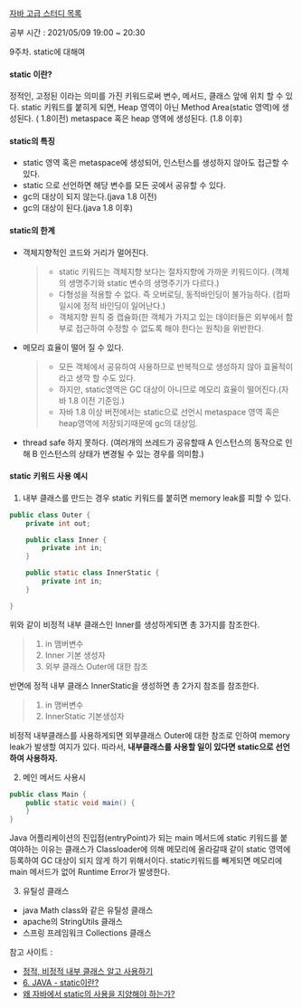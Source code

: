 [자바 고급 스터디 목록](https://ckdgus.tistory.com/80)

공부 시간 : 2021/05/09 19:00 ~ 20:30

9주차. static에 대해여

#### static 이란?

정적인, 고정된 이라는 의미를 가진 키워드로써 변수, 메서드, 클래스 앞에 위치 할 수 있다. static 키워드를 붙히게 되면, Heap 영역이 아닌 Method Area(static 영역)에 생성된다. (
1.8이전)
metaspace 혹은 heap 영역에 생성된다. (1.8 이후)

#### static의 특징

- static 영역 혹은 metaspace에 생성되어, 인스턴스를 생성하지 않아도 접근할 수 있다.
- static 으로 선언하면 해당 변수를 모든 곳에서 공유할 수 있다.
- gc의 대상이 되지 않는다.(java 1.8 이전)
- gc의 대상이 된다.(java 1.8 이후)

#### static의 한계

- 객체지향적인 코드와 거리가 멀어진다.
  > - static 키워드는 객체지향 보다는 절차지향에 가까운 키워드이다.
      (객체의 생명주기와 static 변수의 생명주기가 다르다.)
  > - 다형성을 적용할 수 없다. 즉 오버로딩, 동적바인딩이 불가능하다. (컴파일시에 정적 바인딩이 일어난다.)
  > - 객체지향 원칙 중 캡슐화(한 객체가 가지고 있는 데이터들은 외부에서 함부로 접근하여 수정할 수 없도록 해야 한다는 원칙)을 위반한다.
- 메모리 효율이 떨어 질 수 있다.
  > - 모든 객체에서 공유하여 사용하므로 반복적으로 생성하지 않아 효율적이라고 생깍 할 수도 있다.
  > - 하지만, static영역은 GC 대상이 아니므로 메모리 효율이 떨어진다.(자바 1.8 이전 기준임.)
  > - 자바 1.8 이상 버전에서는 static으로 선언시 metaspace 영역 혹은 heap영역에 저장되기때문에 gc의 대상임.
- thread safe 하지 못하다. (여러개의 쓰레드가 공유할때 A 인스턴스의 동작으로 인해 B 인스턴스의 상태가 변경될 수 있는 경우를 의미함.)

#### static 키워드 사용 예시

1. 내부 클래스를 만드는 경우 static 키워드를 붙히면 memory leak를 피할 수 있다.

```java
public class Outer {
    private int out;

    public class Inner {
        private int in;
    }

    public static class InnerStatic {
        private int in;
    }

}
```

위와 같이 비정적 내부 클래스인 Inner를 생성하게되면 총 3가지를 참조한다.
> 1. in 맴버변수
> 2. Inner 기본 생성자
> 3. 외부 클래스 Outer에 대한 참조

반면에 정적 내부 클래스 InnerStatic을 생성하면 총 2가지 참조를 참조한다.
> 1. in 맴버변수
> 2. InnerStatic 기본생성자

비정적 내부클래스를 사용하게되면 외부클래스 Outer에 대한 참조로 인하여 memory leak가 발생할 여지가 있다. 따라서, **내부클래스를 사용할 일이 있다면 static으로 선언하여 사용하자.**

2. 메인 메서드 사용시

```java
public class Main {
    public static void main() {
    }
}
```

Java 어플리케이션의 진입점(entryPoint)가 되는 main 메서드에 static 키워드를 붙여야하는 이유는 클래스가 Classloader에 의해 메모리에 올라갈때 같이 static 영역에 등록하여 GC
대상이 되지 않게 하기 위해서이다. static키워드를 빼게되면 메모리에 main 메서드가 없어 Runtime Error가 발생한다.

3. 유틸성 클래스
- java Math class와 같은 유틸성 클래스
- apache의 StringUtils 클래스
- 스프링 프레임워크 Collections 클래스

참고 사이트 :

* [정적, 비정적 내부 클래스 알고 사용하기](https://woowacourse.github.io/javable/post/2020-11-05-nested-class/)
* [6. JAVA - static이란?](https://kim-jong-hyun.tistory.com/42)
* [왜 자바에서 static의 사용을 지양해야 하는가?](https://unabated.tistory.com/entry/왜-자바에서-static의-사용을-지양해야-하는가)